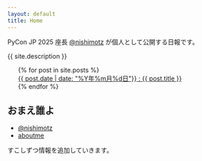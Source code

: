 ```yaml
---
layout: default
title: Home
---
```


PyCon JP 2025 座長 [@nishimotz](https://github.com/nishimotz) が個人として公開する日報です。

{{ site.description }}

<ul style="list-style-type: none;" class="ml-0">
  {% for post in site.posts %}
    <li>
      <a href="{{ site.baseurl }}{{ post.url }}">{{ post.date | date: "%Y年%m月%d日"}} : {{ post.title }}</a>
    </li>
  {% endfor %}
</ul>

## おまえ誰よ

* [@nishimotz](https://github.com/nishimotz)
* [aboutme](https://d.nishimotz.com/aboutme)

すこしずつ情報を追加していきます。
